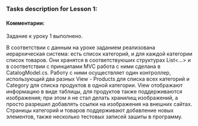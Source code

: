 ### Tasks description for Lesson 1:

#### Комментарии:

Задание к уроку 1 выполнено.

В соответствии с данным на уроке заданием реализована иерархическая система: есть список категорий, и для каждой категории список товаров. Они хранятся в соответствуюших структурах List<...> и в соответствии с принципами MVC работа с ними сделана в CatalogModel.cs. Работу с ними осуществляет один контроллер, использующий два разных View - Products для списка всех категорий и Category для списка продуктов в одной категории. View отображают информацию в виде таблицы, для продуктов также поддерживаются изображения; при этом я не стал делать хранилищ изображений, а просто разрешил добавлять ссылки на изображения на внешних сайтах. Страницы категорий и товаров поддерживают добавление новых элементов, также несколько тестовых записей зашиты в программу.